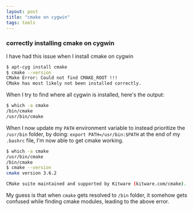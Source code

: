 ```yaml
---
layout: post
title: "cmake on cygwin"
tags: tools
---
```


### correctly installing cmake on cygwin
I have had this issue when I install cmake on cygwin
```bash
$ apt-cyg install cmake
$ cmake --version
CMake Error: Could not find CMAKE_ROOT !!!
CMake has most likely not been installed correctly.
```

When I try to find where all cygwin is installed, here's the output:
```bash
$ which -a cmake
/bin/cmake
/usr/bin/cmake
```

When I now update my `PATH` environment variable to instead prioritize the
`/usr/bin` folder, by doing: `export PATH=/usr/bin:$PATH` at the end of my
`.bashrc` file, I'm now able to get cmake working.
```bash
$ which -a cmake
/usr/bin/cmake
/bin/cmake
$ cmake --version
cmake version 3.6.2

CMake suite maintained and supported by Kitware (kitware.com/cmake).
```

My guess is that when `cmake` gets resolved to `/bin` folder, it somehow gets
confused while finding cmake modules, leading to the above error.
